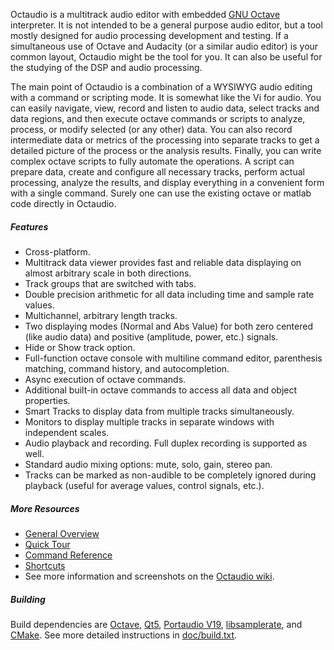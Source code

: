 Octaudio is a multitrack audio editor with embedded [GNU Octave](http://www.gnu.org/software/octave)
interpreter. It is not intended to be a general purpose audio
editor, but a tool mostly designed for audio processing development and testing. If a
simultaneous use of Octave and Audacity (or a similar audio editor) is your common
layout, Octaudio might be the tool for you. It can also be useful for the studying of the
DSP and audio processing.

The main point of Octaudio is a combination of a WYSIWYG audio editing with a command or
scripting mode. It is somewhat like the Vi for audio. You can easily navigate, view,
record and listen to audio data, select tracks and data regions, and then execute octave
commands or scripts to analyze, process, or modify selected (or any other) data. You can
also record intermediate data or metrics of the processing into separate tracks to get
a detailed picture of the process or the analysis results. Finally, you can write
complex octave scripts to fully automate the operations. A script can prepare data,
create and configure all necessary tracks, perform actual processing, analyze the
results, and display everything in a convenient form with a single command. Surely
one can use the existing octave or matlab code directly in Octaudio.

##### Features

- Cross-platform.
- Multitrack data viewer provides fast and reliable data displaying on almost arbitrary
  scale in both directions.
- Track groups that are switched with tabs.
- Double precision arithmetic for all data including time and sample rate values.
- Multichannel, arbitrary length tracks.
- Two displaying modes (Normal and Abs Value) for both zero centered (like audio data)
  and positive (amplitude, power, etc.) signals.
- Hide or Show track option.
- Full-function octave console with multiline command editor, parenthesis matching,
  command history, and autocompletion.
- Async execution of octave commands.
- Additional built-in octave commands to access all data and object properties.
- Smart Tracks to display data from multiple tracks simultaneously.
- Monitors to display multiple tracks in separate windows with independent scales.
- Audio playback and recording. Full duplex recording is supported as well.
- Standard audio mixing options: mute, solo, gain, stereo pan.
- Tracks can be marked as non-audible to be completely ignored during playback (useful
  for average values, control signals, etc.).

##### More Resources

- [General Overview](doc/overview.md)
- [Quick Tour](doc/tour.md)
- [Command Reference](doc/commands.md)
- [Shortcuts](doc/shortcuts.txt)
- See more information and screenshots on the [Octaudio wiki](https://github.com/antonrunov/octaudio/wiki).


##### Building

Build dependencies are [Octave](http://www.gnu.org/software/octave), [Qt5](http://download.qt.io/archive/qt),
[Portaudio V19](http://www.portaudio.com), [libsamplerate](http://www.mega-nerd.com/SRC),
and [CMake](http://www.cmake.org).
See more detailed instructions in [doc/build.txt](doc/build.txt).

